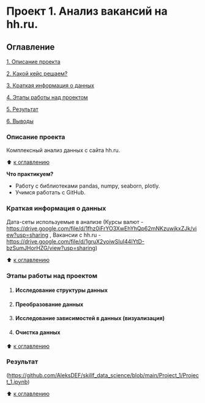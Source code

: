 # Проект 1. Анализ вакансий на hh.ru.

## Оглавление 
[1. Описание проекта](https://github.com/AleksDEF/skillf_data_science/blob/main/Project_1/README.md#Опиасние-проекта)

[2. Какой кейс решаем?](https://github.com/AleksDEF/skillf_data_science/blob/main/Project_1/README.md#Какой-кейс-решаем?)

[3. Краткая информация о данных](https://github.com/AleksDEF/skillf_data_science/blob/main/Project_1/README.md#Краткая-информация-о-данных)

[4. Этапы работы над проектом](https://github.com/AleksDEF/skillf_data_science/blob/main/Project_1/README.md#Этапы-работы-над-проектом)

[5. Результат](https://github.com/AleksDEF/skillf_data_science/blob/main/Project_1/README.md#Результат)

[6. Выводы](https://github.com/AleksDEF/skillf_data_science/blob/main/Project_1/README.md#Выводы)



### Описание проекта 
Комплексный анализ данных с сайта hh.ru.

:arrow_up: [к оглавлению](https://github.com/AleksDEF/skillf_data_science/blob/main/Project_1/README.md#Оглавление)


**Что практикуем?**   
- Работу с библиотеками pandas, numpy, seaborn, plotly.
- Учимся работать с GitHub.

### Краткая информация о данных 
Дата-сеты используемые в анализе (Курсы валют - https://drive.google.com/file/d/1fhz0iFrYO3XwEhYhQp62mNKzuwjkxZJk/view?usp=sharing ,
Вакансии с hh.ru -https://drive.google.com/file/d/1gruX2yoiwSIuI44IYtD-bzSumJHorHZG/view?usp=sharing)

:arrow_up: [к оглавлению](https://github.com/AleksDEF/skillf_data_science/blob/main/Project_1/README.md#Оглавление)

### Этапы работы над проектом
1. #### Исследование структуры данных
2. #### Преобразование данных
3. #### Исследование зависимостей в данных (визуализация)
4. #### Очистка данных
:arrow_up: [к оглавлению](https://github.com/AleksDEF/skillf_data_science/blob/main/Project_1/README.md#Оглавление)

### Результат
(https://github.com/AleksDEF/skillf_data_science/blob/main/Project_1/Project_1.ipynb)

:arrow_up: [к оглавлению](https://github.com/AleksDEF/skillf_data_science/blob/main/Project_1/README.md#Оглавление)


